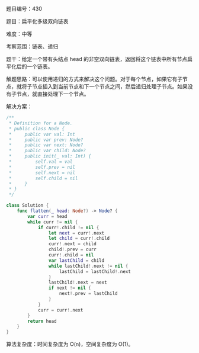 题目编号：430

题目：扁平化多级双向链表

难度：中等

考察范围：链表、递归

题干：给定一个带有头结点 head 的非空双向链表，返回将这个链表中所有节点扁平化后的一个链表。

解题思路：可以使用递归的方式来解决这个问题。对于每个节点，如果它有子节点，就将子节点插入到当前节点和下一个节点之间，然后递归处理子节点。如果没有子节点，就直接处理下一个节点。

解决方案：

```swift
/**
 * Definition for a Node.
 * public class Node {
 *     public var val: Int
 *     public var prev: Node?
 *     public var next: Node?
 *     public var child: Node?
 *     public init(_ val: Int) {
 *         self.val = val
 *         self.prev = nil
 *         self.next = nil
 *         self.child = nil
 *     }
 * }
 */

class Solution {
    func flatten(_ head: Node?) -> Node? {
        var curr = head
        while curr != nil {
            if curr!.child != nil {
                let next = curr!.next
                let child = curr!.child
                curr!.next = child
                child!.prev = curr
                curr!.child = nil
                var lastChild = child
                while lastChild!.next != nil {
                    lastChild = lastChild!.next
                }
                lastChild!.next = next
                if next != nil {
                    next!.prev = lastChild
                }
            }
            curr = curr!.next
        }
        return head
    }
}
```

算法复杂度：时间复杂度为 O(n)，空间复杂度为 O(1)。